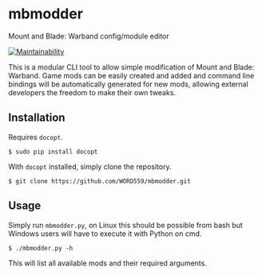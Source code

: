 # mbmodder
Mount and Blade: Warband config/module editor

[![Maintainability](https://api.codeclimate.com/v1/badges/21c15b8fd2c6a7684331/maintainability)](https://codeclimate.com/github/WORD559/mbmodder/maintainability)

This is a modular CLI tool to allow simple modification of Mount and Blade: Warband. Game mods can be easily created and added and command line bindings will be automatically generated for new mods, allowing external developers the freedom to make their own tweaks.

## Installation ##

Requires `docopt`.

```
$ sudo pip install docopt
```

With `docopt` installed, simply clone the repository.

```
$ git clone https://github.com/WORD559/mbmodder.git
```

## Usage ##

Simply run `mbmodder.py`, on Linux this should be possible from bash but Windows users will have to execute it with Python on cmd.

```
$ ./mbmodder.py -h
```

This will list all available mods and their required arguments.
